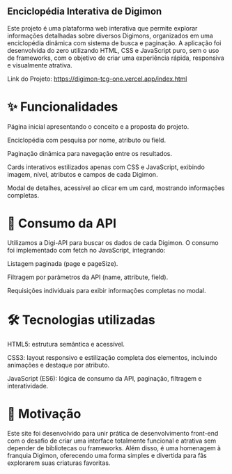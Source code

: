 ## Enciclopédia Interativa de Digimon
Este projeto é uma plataforma web interativa que permite explorar informações detalhadas sobre diversos Digimons, organizados em uma enciclopédia dinâmica com sistema de busca e paginação. A aplicação foi desenvolvida do zero utilizando HTML, CSS e JavaScript puro, sem o uso de frameworks, com o objetivo de criar uma experiência rápida, responsiva e visualmente atrativa.

Link do Projeto: https://digimon-tcg-one.vercel.app/index.html

# ✨ Funcionalidades
Página inicial apresentando o conceito e a proposta do projeto.

Enciclopédia com pesquisa por nome, atributo ou field.

Paginação dinâmica para navegação entre os resultados.

Cards interativos estilizados apenas com CSS e JavaScript, exibindo imagem, nível, atributos e campos de cada Digimon.

Modal de detalhes, acessível ao clicar em um card, mostrando informações completas.

# 🔗 Consumo da API
Utilizamos a Digi-API para buscar os dados de cada Digimon.
O consumo foi implementado com fetch no JavaScript, integrando:

Listagem paginada (page e pageSize).

Filtragem por parâmetros da API (name, attribute, field).

Requisições individuais para exibir informações completas no modal.

# 🛠 Tecnologias utilizadas
HTML5: estrutura semântica e acessível.

CSS3: layout responsivo e estilização completa dos elementos, incluindo animações e destaque por atributo.

JavaScript (ES6): lógica de consumo da API, paginação, filtragem e interatividade.

# 🎯 Motivação
Este site foi desenvolvido para unir prática de desenvolvimento front-end com o desafio de criar uma interface totalmente funcional e atrativa sem depender de bibliotecas ou frameworks. Além disso, é uma homenagem à franquia Digimon, oferecendo uma forma simples e divertida para fãs explorarem suas criaturas favoritas.
